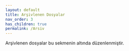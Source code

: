 ```yaml
---
layout: default
title: Arşivlenen Dosyalar
nav_order: 3
has_children: true
permalink: /Arsiv
---
```


Arşivlenen dosyalar bu sekmenin altında düzenlenmiştir.
